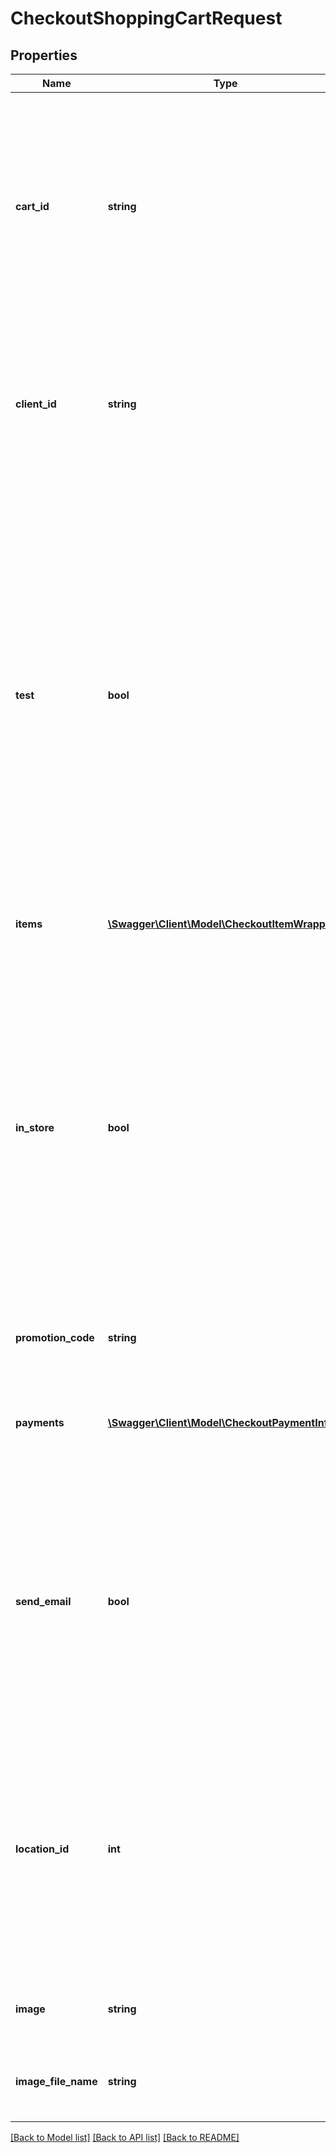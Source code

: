 # CheckoutShoppingCartRequest

## Properties
Name | Type | Description | Notes
------------ | ------------- | ------------- | -------------
**cart_id** | **string** | The unique ID of the shopping cart to be processed. You can use this value to maintain a persistent cart. If you do not specify a cart ID, the MINDBODY software generates one. | [optional] 
**client_id** | **string** | The RSSID of the client making the purchase. A cart can be validated without a client ID, but a client ID must be specified to complete a sale. | 
**test** | **bool** | When &#x60;true&#x60;, indicates that the contents of the cart are validated, but the transaction does not take place. You should use this parameter during testing and when checking the calculated totals of the items in the cart.&lt;br /&gt;  When &#x60;false&#x60;, the transaction takes place and the database is affected.&lt;br /&gt;  Default: **false** | [optional] 
**items** | [**\Swagger\Client\Model\CheckoutItemWrapper[]**](CheckoutItemWrapper.md) | A list of the items in the cart. | 
**in_store** | **bool** | When &#x60;true&#x60;, indicates that the cart is to be completed by a staff member and is to take place at one of the business’ physical locations.&lt;br /&gt;  When &#x60;false&#x60;, indicates that the cart is to be completed by a client from the business’ online store.&lt;br /&gt;  Default: **false** | [optional] 
**promotion_code** | **string** | Promotion code to be applied to the cart. | [optional] 
**payments** | [**\Swagger\Client\Model\CheckoutPaymentInfo[]**](CheckoutPaymentInfo.md) | A list of payment information objects to be applied to payment against the items in the cart. | 
**send_email** | **bool** | When &#x60;true&#x60;, sends a purchase receipt email to the client. Note that all appropriate permissions and settings must be enabled for the client to receive an email.&lt;br /&gt;  Default: **false** | [optional] 
**location_id** | **int** | The location ID to be used for pulling business mode prices and taxes. If no location ID is supplied, it defaults to the online store, represented by a null value.   Default: **null** (the online store) | [optional] 
**image** | **string** | The byte array data of the signature image. | [optional] 
**image_file_name** | **string** | The name of the signature image being uploaded. | [optional] 

[[Back to Model list]](../README.md#documentation-for-models) [[Back to API list]](../README.md#documentation-for-api-endpoints) [[Back to README]](../README.md)


